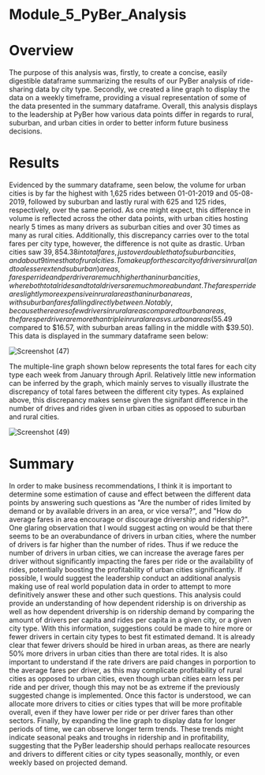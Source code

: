 # Module_5_PyBer_Analysis

# Overview

The purpose of this analysis was, firstly, to create a concise, easily digestible dataframe summarizing the results of our PyBer analysis of ride-sharing data by city type. Secondly, we created a line graph to display the data on a weekly timeframe, providing a visual representation of some of the data presented in the summary dataframe. Overall, this analysis displays to the leadership at PyBer how various data points differ in regards to rural, suburban, and urban cities in order to better inform future business decisions.

# Results

Evidenced by the summary dataframe, seen below, the volume for urban cities is by far the highest with 1,625 rides between 01-01-2019 and 05-08-2019, followed by suburban and lastly rural with 625 and 125 rides, respectively, over the same period. As one might expect, this difference in volume is reflected across the other data points, with urban cities hosting nearly 5 times as many drivers as suburban cities and over 30 times as many as rural cities. Additionally, this discrepancy carries over to the total fares per city type, however, the difference is not quite as drastic. Urban cities saw $39,854.38	in total fares, just over double that of suburban cities, and about 9 times that of rural cities. To make up for the scarcity of drivers in rural (and to a lesser extend suburban) areas, fares per ride and per driver are much higher than in urban cities, where both total rides and total drivers are much more abundant. The fares per ride are slightly more expensive in rural areas than in urban areas, with suburban fares falling directly between. Notably, because there are so few drivers in rural areas compared to urban areas, the fares per driver are more than triple in rural areas vs. urban areas ($55.49 compared to $16.57, with suburban areas falling in the middle with $39.50). This data is displayed in the summary dataframe seen below: 

![Screenshot (47)](https://user-images.githubusercontent.com/91569387/140990701-220855e4-1351-4d0a-ad0d-b1cc6dcfac74.png)

The multiple-line graph shown below represents the total fares for each city type each week from January through April. Relatively little new information can be inferred by the graph, which mainly serves to visually illustrate the discrepancy of total fares between the different city types. As explained above, this discrepancy makes sense given the signifant difference in the number of drives and rides given in urban cities as opposed to suburban and rural cities.

![Screenshot (49)](https://user-images.githubusercontent.com/91569387/141007890-660c880e-0cbe-463c-95d4-c48e8be14e1c.png)

# Summary

In order to make business recommendations, I think it is important to determine some estimation of cause and effect between the different data points by answering such questions as "Are the number of rides limited by demand or by available drivers in an area, or vice versa?", and "How do average fares in area encourage or discourage drivership and ridership?". One glaring observation that I would suggest acting on would be that there seems to be an overabundance of drivers in urban cities, where the number of drivers is far higher than the number of rides. Thus if we reduce the number of drivers in urban cities, we can increase the average fares per driver without significantly impacting the fares per ride or the availability of rides, potentially boosting the profitability of urban cities significantly. If possible, I would suggest the leadership conduct an additional analysis making use of real world population data in order to attempt to more definitively answer these and other such questions. This analysis could provide an understanding of how dependent ridership is on drivership as well as how dependent drivership is on ridership demand by comparing the amount of drivers per capita and rides per capita in a given city, or a given city type. With this information, suggestions could be made to hire more or fewer drivers in certain city types to best fit estimated demand. It is already clear that fewer drivers should be hired in urban areas, as there are nearly 50% more drivers in urban cities than there are total rides. It is also important to understand if the rate drivers are paid changes in porportion to the average fares per driver, as this may complicate profitability of rural cities as opposed to urban cities, even though urban cities earn less per ride and per driver, though this may not be as extreme if the previously suggested change is implemented. Once this factor is understood, we can allocate more drivers to cities or cities types that will be more profitable overall, even if they have lower per ride or per driver fares than other sectors. Finally, by expanding the line graph to display data for longer periods of time, we can observe longer term trends. These trends might indicate seasonal peaks and troughs in ridership and in profitability, suggesting that the PyBer leadership should perhaps reallocate resources and drivers to different cities or city types seasonally, monthly, or even weekly based on projected demand. 

